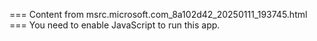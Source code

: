 === Content from msrc.microsoft.com_8a102d42_20250111_193745.html ===
You need to enable JavaScript to run this app.

